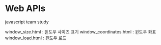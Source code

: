# Web APIs
javascript team study

window_size.html : 윈도우 사이즈 표기
window_coordinates.html : 윈도우 좌표
window_load.html : 윈도우 로드